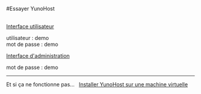 #Essayer YunoHost

<br />

  <div class="row text-center">
    <div class="col-md-6">
      <a href="https://demo.yunohost.org/webmail" class="btn btn-primary">Interface utilisateur</a>
      <p class="text-muted">utilisateur : demo<br>mot de passe : demo</p>
    </div>
    <div class="col-md-5">
      <a href="https://demo.yunohost.org/ynhadmin" class="btn btn-danger">Interface d'administration</a>
      <p class="text-muted">mot de passe : demo</p>
    </div>
  </div>

---

<div class="text-center">

Et si ça ne fonctionne pas... &nbsp;  <a href="/virtualbox_fr" class="btn btn-success">Installer YunoHost sur une machine virtuelle</a>

</div>